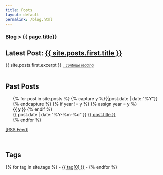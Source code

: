 ```yaml
---
title: Posts
layout: default
permalink: /blog.html
---
```


<h3><a href="http://thomasleeper.com/blog.html">Blog</a> > {{ page.title}} </h3>

<h2>Latest Post: <a href="{{ site.url }}{{ site.posts.first.url }}">{{ site.posts.first.title }}</a></h2>
<div>
{{ site.posts.first.excerpt }} <a style="font-size: .8em; font-style: italic;" href="{{ site.url }}{{ site.posts.first.url }}">...continue reading</a>
</div>

<br />

<h2>Past Posts</h2>

<ul class="listing">
{% for post in site.posts %}
  {% capture y %}{{post.date | date:"%Y"}}{% endcapture %}
  {% if year != y %}
    {% assign year = y %}
    <br /><b>{{ y }}</b>
  {% endif %}
  <li class="listing-item" style="list-style-type: none;">
    <time datetime="{{ post.date | date:"%Y-%m-%d" }}">{{ post.date | date:"%Y-%m-%d" }}</time>
    <a href="{{ site.url }}{{ post.url }}" title="{{ post.title }}">{{ post.title }}</a>
  </li>
{% endfor %}
</ul>

<a href="http://thomasleeper.com/feed.xml">[RSS Feed]</a>

<br />

<h2>Tags</h2>

<div id='tag_cloud'>
{% for tag in site.tags %}
 - <a href="blog/tags.html#{{ tag[0] }}" title="{{ tag[0] }}" rel="{{ tag[1].size }}">{{ tag[0] }}</a> - 
{% endfor %}
</div>

<script src="http://www.thomasleeper.com/js/jquery.tagcloud.js" type="text/javascript" charset="utf-8"></script> 
<script language="javascript">
$.fn.tagcloud.defaults = {
    size: {start: 1, end: 1, unit: 'em'},
      color: {start: '#f8e0e6', end: '#ff3333'}
};

$(function () {
    $('#tag_cloud a').tagcloud();
});
</script>
